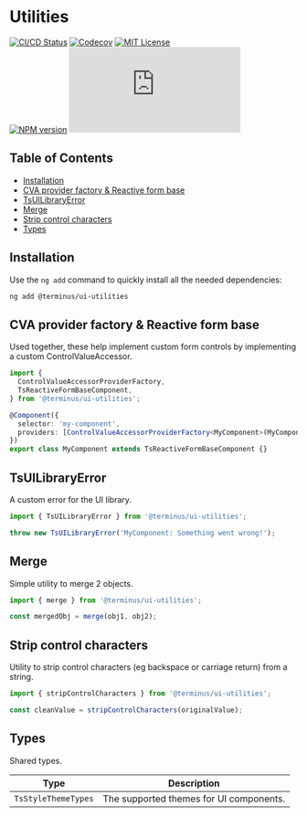 <h1>Utilities</h1>

[![CI/CD Status][github-action-badge]][github-action-link] [![Codecov][codecov-badge]][codecov-project] [![MIT License][license-image]][license-url]  
[![NPM version][npm-version-image]][npm-package] [![Library size][file-size-badge]][raw-distribution-js]

<!-- START doctoc generated TOC please keep comment here to allow auto update -->
<!-- DON'T EDIT THIS SECTION, INSTEAD RE-RUN doctoc TO UPDATE -->
## Table of Contents

- [Installation](#installation)
- [CVA provider factory & Reactive form base](#cva-provider-factory--reactive-form-base)
- [TsUILibraryError](#tsuilibraryerror)
- [Merge](#merge)
- [Strip control characters](#strip-control-characters)
- [Types](#types)

<!-- END doctoc generated TOC please keep comment here to allow auto update -->

## Installation

Use the `ng add` command to quickly install all the needed dependencies:

```bash
ng add @terminus/ui-utilities
```

## CVA provider factory & Reactive form base

Used together, these help implement custom form controls by implementing a custom ControlValueAccessor.

```typescript
import {
  ControlValueAccessorProviderFactory,
  TsReactiveFormBaseComponent,
} from '@terminus/ui-utilities';

@Component({
  selector: 'my-component',
  providers: [ControlValueAccessorProviderFactory<MyComponent>(MyComponent)],
})
export class MyComponent extends TsReactiveFormBaseComponent {}
```

## TsUILibraryError

A custom error for the UI library.

```typescript
import { TsUILibraryError } from '@terminus/ui-utilities';

throw new TsUILibraryError('MyComponent: Something went wrong!');
```

## Merge

Simple utility to merge 2 objects.

```typescript
import { merge } from '@terminus/ui-utilities';

const mergedObj = merge(obj1, obj2);
```

## Strip control characters

Utility to strip control characters (eg backspace or carriage return) from a string.

```typescript
import { stripControlCharacters } from '@terminus/ui-utilities';

const cleanValue = stripControlCharacters(originalValue);
```

## Types

Shared types.

|        Type         |               Description               |
|---------------------|-----------------------------------------|
| `TsStyleThemeTypes` | The supported themes for UI components. |

<!-- Links -->
[license-url]:         https://github.com/GetTerminus/terminus-oss/blob/release/LICENSE
[license-image]:       http://img.shields.io/badge/license-MIT-blue.svg
[codecov-project]:     https://codecov.io/gh/GetTerminus/terminus-oss
[codecov-badge]:       https://codecov.io/gh/GetTerminus/terminus-oss/branch/release/graph/badge.svg?flag=utilities
[npm-version-image]:   http://img.shields.io/npm/v/@terminus/ui-utilities.svg
[npm-package]:         https://www.npmjs.com/package/@terminus/ui-utilities
[github-action-badge]: https://github.com/GetTerminus/terminus-oss/workflows/Release%20CI/badge.svg
[github-action-link]:  https://github.com/GetTerminus/terminus-oss/actions?query=workflow%3A%22CI+Release%22
[file-size-badge]:     http://img.badgesize.io/https://unpkg.com/@terminus/ui-utilities/bundles/terminus-ui-utilities.umd.min.js?compression=gzip
[raw-distribution-js]: https://unpkg.com/@terminus/ui-utilities/bundles/terminus-ui-utilities.umd.js
